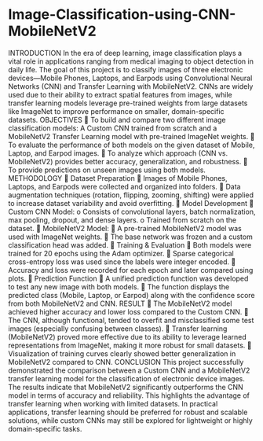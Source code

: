 # Image-Classification-using-CNN-MobileNetV2
INTRODUCTION 
In the era of deep learning, image classification plays a vital role in applications ranging from 
medical imaging to object detection in daily life. The goal of this project is to classify images 
of three electronic devices—Mobile Phones, Laptops, and Earpods using Convolutional 
Neural Networks (CNN) and Transfer Learning with MobileNetV2. CNNs are widely used due 
to their ability to extract spatial features from images, while transfer learning models 
leverage pre-trained weights from large datasets like ImageNet to improve performance on 
smaller, domain-specific datasets. 
OBJECTIVES 
 To build and compare two different image classification models: 
A Custom CNN trained from scratch and a MobileNetV2 Transfer Learning model
with pre-trained ImageNet weights. 
 To evaluate the performance of both models on the given dataset of Mobile, Laptop, 
and Earpod images. 
 To analyze which approach (CNN vs. MobileNetV2) provides better accuracy, 
generalization, and robustness. 
 To provide predictions on unseen images using both models. 
METHODOLOGY 
 Dataset Preparation
 Images of Mobile Phones, Laptops, and Earpods were collected and organized 
into folders. 
 Data augmentation techniques (rotation, flipping, zooming, shifting) were 
applied to increase dataset variability and avoid overfitting. 
 Model Development
 Custom CNN Model:
o Consists of convolutional layers, batch normalization, max pooling, 
dropout, and dense layers. 
o Trained from scratch on the dataset. 
 MobileNetV2 Model:
 A pre-trained MobileNetV2 model was used with ImageNet weights. 
 The base network was frozen and a custom classification head was added. 
 Training & Evaluation
 Both models were trained for 20 epochs using the Adam optimizer. 
 Sparse categorical cross-entropy loss was used since the labels were integer 
encoded. 
 Accuracy and loss were recorded for each epoch and later compared using 
plots. 
 Prediction Function
 A unified prediction function was developed to test any new image with both 
models. 
 The function displays the predicted class (Mobile, Laptop, or Earpod) along 
with the confidence score from both MobileNetV2 and CNN. 
RESULT 
 The MobileNetV2 model achieved higher accuracy and lower loss compared to the 
Custom CNN. 
 The CNN, although functional, tended to overfit and misclassified some test images 
(especially confusing between classes). 
 Transfer learning (MobileNetV2) proved more effective due to its ability to leverage 
learned representations from ImageNet, making it more robust for small datasets. 
 Visualization of training curves clearly showed better generalization in MobileNetV2 
compared to CNN. 
CONCLUSION 
This project successfully demonstrated the comparison between a Custom CNN and a 
MobileNetV2 transfer learning model for the classification of electronic device images. 
The results indicate that MobileNetV2 significantly outperforms the CNN model in terms 
of accuracy and reliability. This highlights the advantage of transfer learning when working 
with limited datasets. In practical applications, transfer learning should be preferred for 
robust and scalable solutions, while custom CNNs may still be explored for lightweight or 
highly domain-specific tasks.
